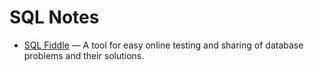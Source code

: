 # SQL Notes

- [SQL Fiddle](http://sqlfiddle.com/) — A tool for easy online testing and sharing of database problems and their solutions.

